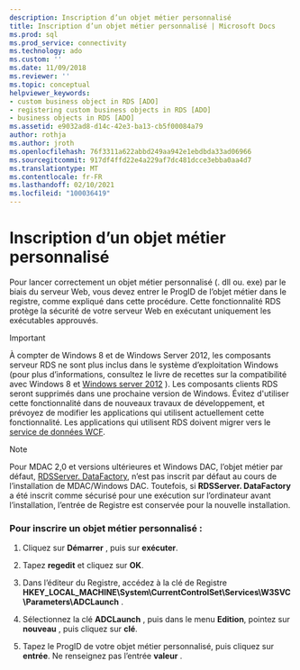 ```yaml
---
description: Inscription d’un objet métier personnalisé
title: Inscription d’un objet métier personnalisé | Microsoft Docs
ms.prod: sql
ms.prod_service: connectivity
ms.technology: ado
ms.custom: ''
ms.date: 11/09/2018
ms.reviewer: ''
ms.topic: conceptual
helpviewer_keywords:
- custom business object in RDS [ADO]
- registering custom business objects in RDS [ADO]
- business objects in RDS [ADO]
ms.assetid: e9032ad8-d14c-42e3-ba13-cb5f00084a79
author: rothja
ms.author: jroth
ms.openlocfilehash: 76f3311a622abbd249aa942e1ebdbda33ad06966
ms.sourcegitcommit: 917df4ffd22e4a229af7dc481dcce3ebba0aa4d7
ms.translationtype: MT
ms.contentlocale: fr-FR
ms.lasthandoff: 02/10/2021
ms.locfileid: "100036419"
---
```

# <a name="registering-a-custom-business-object"></a>Inscription d’un objet métier personnalisé
Pour lancer correctement un objet métier personnalisé (. dll ou. exe) par le biais du serveur Web, vous devez entrer le ProgID de l’objet métier dans le registre, comme expliqué dans cette procédure. Cette fonctionnalité RDS protège la sécurité de votre serveur Web en exécutant uniquement les exécutables approuvés.  
  
> [!IMPORTANT]
>  À compter de Windows 8 et de Windows Server 2012, les composants serveur RDS ne sont plus inclus dans le système d’exploitation Windows (pour plus d’informations, consultez le livre de recettes sur la compatibilité avec Windows 8 et [Windows server 2012](https://www.microsoft.com/download/details.aspx?id=27416) ). Les composants clients RDS seront supprimés dans une prochaine version de Windows. Évitez d'utiliser cette fonctionnalité dans de nouveaux travaux de développement, et prévoyez de modifier les applications qui utilisent actuellement cette fonctionnalité. Les applications qui utilisent RDS doivent migrer vers le [service de données WCF](/dotnet/framework/wcf/).  
  
> [!NOTE]
>  Pour MDAC 2,0 et versions ultérieures et Windows DAC, l’objet métier par défaut, [RDSServer. DataFactory](../../reference/rds-api/datafactory-object-rdsserver.md), n’est pas inscrit par défaut au cours de l’installation de MDAC/Windows DAC. Toutefois, si **RDSServer. DataFactory** a été inscrit comme sécurisé pour une exécution sur l’ordinateur avant l’installation, l’entrée de Registre est conservée pour la nouvelle installation.  
  
### <a name="to-register-a-custom-business-object"></a>Pour inscrire un objet métier personnalisé :  
  
1.  Cliquez sur **Démarrer** , puis sur **exécuter**.  
  
2.  Tapez **regedit** et cliquez sur **OK**.  
  
3.  Dans l’éditeur du Registre, accédez à la clé de Registre **HKEY_LOCAL_MACHINE\System\CurrentControlSet\Services\W3SVC\Parameters\ADCLaunch** .  
  
4.  Sélectionnez la clé **ADCLaunch** , puis dans le menu **Edition**, pointez sur **nouveau** , puis cliquez sur **clé**.  
  
5.  Tapez le ProgID de votre objet métier personnalisé, puis cliquez sur **entrée**. Ne renseignez pas l’entrée **valeur** .